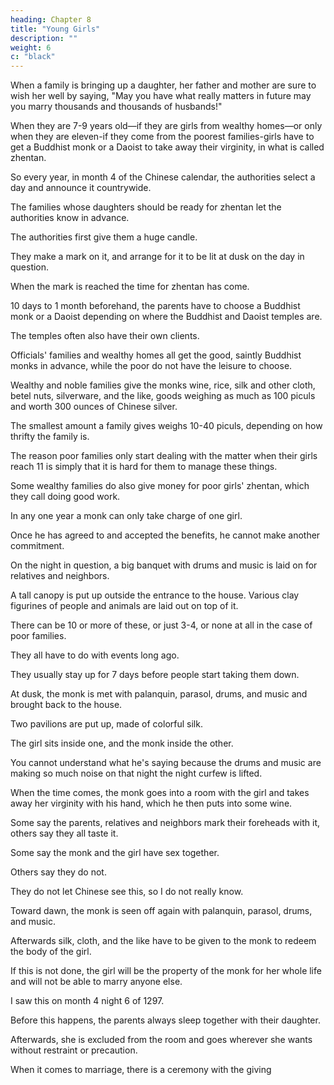 ```yaml
---
heading: Chapter 8
title: "Young Girls"
description: ""
weight: 6
c: "black"
---
```



When a family is bringing up a daughter, her father and mother are sure to wish her well by saying, "May you have what really matters in future may you marry thousands and thousands of husbands!"

When they are 7-9 years old—if they are girls from wealthy homes—or only when they are eleven-if they come from the poorest families-girls have to get a Buddhist monk or a Daoist to take away their virginity, in what is called zhentan.

So every year, in month 4 of the Chinese calendar, the authorities select a day and announce it countrywide.

The families whose daughters should be ready for zhentan let the authorities know in advance.

The authorities first give them a huge candle.

They make a mark on it, and arrange for it to be lit at dusk on the day in question. 

When the mark is reached the time for zhentan has come.

10 days to 1 month beforehand, the parents have to choose a Buddhist monk or a Daoist depending on where the Buddhist and Daoist temples are.

The temples often also have their own clients.

Officials' families and wealthy homes all get the good, saintly Buddhist monks in advance, while the poor do not have the leisure to choose.

Wealthy and noble families give the monks wine, rice, silk and other cloth, betel nuts, silverware, and the like, goods weighing as much as 100 piculs and worth 300 ounces of Chinese silver.

The smallest amount a family gives weighs 10-40 piculs, depending on how thrifty the family is.

The reason poor families only start dealing with the matter when their girls reach 11 is simply that it is hard for them to manage these things.

Some wealthy families do also give money for poor girls' zhentan, which they call doing good work.

In any one year a monk can only take charge of one girl.

Once he has agreed to and accepted the benefits, he cannot make another commitment.

On the night in question, a big banquet with drums and music is laid on for relatives and neighbors. 

A tall canopy is put up outside the entrance to the house. Various clay figurines of people and animals are laid out on top of it. 

There can be 10 or more of these, or just 3-4, or none at all in the case of poor families. 

They all have to do with events long ago.

They usually stay up for 7 days before people start taking them down.

At dusk, the monk is met with palanquin, parasol, drums, and music and brought back to the house.

Two pavilions are put up, made of colorful silk.

The girl sits inside one, and the monk inside the other. 

You cannot understand what he's saying because the drums and music are making so much noise on that night the night curfew is lifted. 

When the time comes, the monk goes into a room with the girl and takes away her virginity with his hand, which he then puts into some wine.

Some say the parents, relatives and neighbors mark their foreheads with it, others say they all taste it.

Some say the monk and the girl have sex together.

Others say they do not.

They do not let Chinese see this, so I do not really know.

Toward dawn, the monk is seen off again with palanquin, parasol, drums, and music. 

Afterwards silk, cloth, and the like have to be given to the monk to redeem the body of the girl.

If this is not done, the girl will be the property of the monk for her whole life and will not be able to marry anyone else.

I saw this on month 4 night 6 of 1297.

Before this happens, the parents always sleep together with their daughter.

Afterwards, she is excluded from the room and goes wherever she wants without restraint or precaution.

When it comes to marriage, there is a ceremony with the giving
